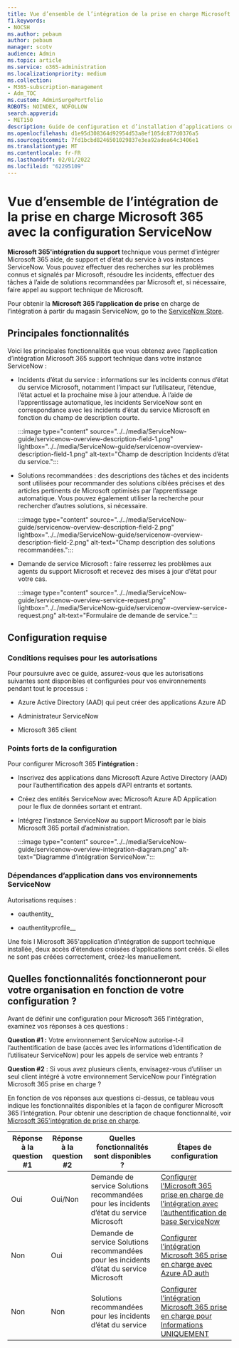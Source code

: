 ```yaml
---
title: Vue d’ensemble de l’intégration de la prise en charge Microsoft 365 avec la configuration ServiceNow
f1.keywords:
- NOCSH
ms.author: pebaum
author: pebaum
manager: scotv
audience: Admin
ms.topic: article
ms.service: o365-administration
ms.localizationpriority: medium
ms.collection:
- M365-subscription-management
- Adm_TOC
ms.custom: AdminSurgePortfolio
ROBOTS: NOINDEX, NOFOLLOW
search.appverid:
- MET150
description: Guide de configuration et d’installation d’applications certifiées étendues pour ServiceNow.
ms.openlocfilehash: d1e95d308364d92954d53a8ef105dc877d0376a5
ms.sourcegitcommit: 7fd1bcbd8246501029837e3ea92adea64c3406e1
ms.translationtype: MT
ms.contentlocale: fr-FR
ms.lasthandoff: 02/01/2022
ms.locfileid: "62295109"
---
```

# <a name="microsoft-365-support-integration-with-servicenow-configuration-overview"></a>Vue d’ensemble de l’intégration de la prise en charge Microsoft 365 avec la configuration ServiceNow

**Microsoft 365'intégration du support** technique vous permet d’intégrer Microsoft 365 aide, de support et d’état du service à vos instances ServiceNow. Vous pouvez effectuer des recherches sur les problèmes connus et signalés par Microsoft, résoudre les incidents, effectuer des tâches à l’aide de solutions recommandées par Microsoft et, si nécessaire, faire appel au support technique de Microsoft.

Pour obtenir la **Microsoft 365 l’application de prise** en charge de l’intégration à partir du magasin ServiceNow, go to the [ServiceNow Store](https://store.servicenow.com/sn_appstore_store.do#!/store/application/6d05c93f1b7784507ddd4227cc4bcb9f).

## <a name="key-features"></a>Principales fonctionnalités

Voici les principales fonctionnalités que vous obtenez avec l’application d’intégration Microsoft 365 support technique dans votre instance ServiceNow :

- Incidents d’état du service : informations sur les incidents connus d’état du service Microsoft, notamment l’impact sur l’utilisateur, l’étendue, l’état actuel et la prochaine mise à jour attendue. À l’aide de l’apprentissage automatique, les incidents ServiceNow sont en correspondance avec les incidents d’état du service Microsoft en fonction du champ de description courte.

    :::image type="content" source="../../media/ServiceNow-guide/servicenow-overview-description-field-1.png" lightbox="../../media/ServiceNow-guide/servicenow-overview-description-field-1.png" alt-text="Champ de description Incidents d’état du service.":::

- Solutions recommandées : des descriptions des tâches et des incidents sont utilisées pour recommander des solutions ciblées précises et des articles pertinents de Microsoft optimisés par l’apprentissage automatique. Vous pouvez également utiliser la recherche pour rechercher d’autres solutions, si nécessaire.

    :::image type="content" source="../../media/ServiceNow-guide/servicenow-overview-description-field-2.png" lightbox="../../media/ServiceNow-guide/servicenow-overview-description-field-2.png" alt-text="Champ description des solutions recommandées.":::

- Demande de service Microsoft : faire resserrez les problèmes aux agents du support Microsoft et recevez des mises à jour d’état pour votre cas.

    :::image type="content" source="../../media/ServiceNow-guide/servicenow-overview-service-request.png" lightbox="../../media/ServiceNow-guide/servicenow-overview-service-request.png" alt-text="Formulaire de demande de service.":::

## <a name="prerequisites"></a>Configuration requise

### <a name="permissions-requirements"></a>Conditions requises pour les autorisations

Pour poursuivre avec ce guide, assurez-vous que les autorisations suivantes sont disponibles et configurées pour vos environnements pendant tout le processus :

- Azure Active Directory (AAD) qui peut créer des applications Azure AD

- Administrateur ServiceNow

- Microsoft 365 client

### <a name="configuration-highlights"></a>Points forts de la configuration

Pour configurer Microsoft 365 **l’intégration :**

- Inscrivez des applications dans Microsoft Azure Active Directory (AAD) pour l’authentification des appels d’API entrants et sortants.

- Créez des entités ServiceNow avec Microsoft Azure AD Application pour le flux de données sortant et entrant.

- Intégrez l’instance ServiceNow au support Microsoft par le biais Microsoft 365 portail d’administration.

    :::image type="content" source="../../media/ServiceNow-guide/servicenow-overview-integration-diagram.png" alt-text="Diagramme d’intégration ServiceNow.":::

### <a name="application-dependencies-in-your-servicenow-environments"></a>Dépendances d’application dans vos environnements ServiceNow

Autorisations requises :

- oauthentity\_

- oauthentityprofile\_\_

Une fois l Microsoft 365'application d’intégration de support technique installée, deux accès d’étendues croisées d’applications sont créés. Si elles ne sont pas créées correctement, créez-les manuellement.

## <a name="what-features-will-work-for-your-organization-based-on-your-configuration"></a>Quelles fonctionnalités fonctionneront pour votre organisation en fonction de votre configuration ?

Avant de définir une configuration pour Microsoft 365 l’intégration, examinez vos réponses à ces questions :

**Question \#1 :** Votre environnement ServiceNow autorise-t-il l’authentification de base (accès avec les informations d’identification de l’utilisateur ServiceNow) pour les appels de service web entrants ?

**Question \#2** : Si vous avez plusieurs clients, envisagez-vous d’utiliser un seul client intégré à votre environnement ServiceNow pour l’intégration Microsoft 365 prise en charge ?

En fonction de vos réponses aux questions ci-dessus, ce tableau vous indique les fonctionnalités disponibles et la façon de configurer Microsoft 365 l’intégration. Pour obtenir une description de chaque fonctionnalité, voir [Microsoft 365'intégration de prise en charge](https://store.servicenow.com/sn_appstore_store.do#!/store/application/6d05c93f1b7784507ddd4227cc4bcb9f).

| Réponse à la question \#1 | Réponse à la question \#2 | Quelles fonctionnalités sont disponibles ? | Étapes de configuration |
|---------------------|---------------------|-----------|----------------|
| Oui                 | Oui/Non              | Demande de service Solutions recommandées pour les incidents d’état du service Microsoft | [Configurer l’Microsoft 365 prise en charge de l’intégration avec l’authentification de base ServiceNow](servicenow-basic-authentication.md) |
| Non                  | Oui                 | Demande de service Solutions recommandées pour les incidents d’état du service Microsoft | [Configurer l’intégration Microsoft 365 prise en charge avec Azure AD auth](servicenow-aad-oauth-token.md)                 |
| Non                  | Non                  | Solutions recommandées pour les incidents d’état du service                           | [Configurer l’intégration Microsoft 365 prise en charge pour Informations UNIQUEMENT](servicenow-service-health-incidents-solutions-only.md)                    |
